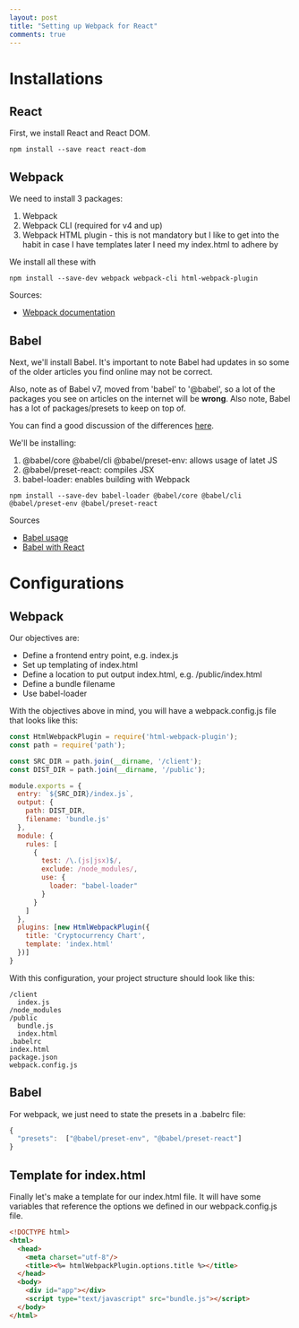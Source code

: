 ```yaml
---
layout: post
title: "Setting up Webpack for React"
comments: true
---
```

# Installations
## React
First, we install React and React DOM.
```
npm install --save react react-dom
```

## Webpack
We need to install 3 packages: 
1. Webpack
2. Webpack CLI (required for v4 and up)
3. Webpack HTML plugin - this is not mandatory but I like to get into the habit in case I have templates later I need my index.html to adhere by

We install all these with 
```
npm install --save-dev webpack webpack-cli html-webpack-plugin
```

Sources: 
- [Webpack documentation](https://webpack.js.org/guides/installation/)
## Babel
Next, we'll install Babel. It's important to note Babel had updates in  so some of the older articles you find online may not be correct. 

Also, note as of Babel v7, moved from 'babel' to '@babel', so a lot of the packages you see on articles on the internet will be **wrong**. Also note, Babel has a lot of packages/presets to keep on top of.

You can find a good discussion of the differences [here](https://stackoverflow.com/questions/47721169/babel-vs-babel-core-vs-babel-loader-vs-babel-preset-2015-vs-babel-preset-react-v?rq=1).

We'll be installing:
1. @babel/core @babel/cli @babel/preset-env: allows usage of latet JS
2. @babel/preset-react: compiles JSX
3. babel-loader: enables building with Webpack

```
npm install --save-dev babel-loader @babel/core @babel/cli @babel/preset-env @babel/preset-react
```

Sources
- [Babel usage](https://babeljs.io/docs/en/usage)
- [Babel with React](https://babeljs.io/docs/en/babel-preset-react)

# Configurations
## Webpack
Our objectives are:
- Define a frontend entry point, e.g. index.js
- Set up templating of index.html
- Define a location to put output index.html, e.g. /public/index.html
- Define a bundle filename
- Use babel-loader

With the objectives above in mind, you will have a webpack.config.js file that looks like this:
```javascript
const HtmlWebpackPlugin = require('html-webpack-plugin');
const path = require('path');

const SRC_DIR = path.join(__dirname, '/client');
const DIST_DIR = path.join(__dirname, '/public');

module.exports = {
  entry: `${SRC_DIR}/index.js`,
  output: {
    path: DIST_DIR,
    filename: 'bundle.js'
  },
  module: {
    rules: [
      {
        test: /\.(js|jsx)$/,
        exclude: /node_modules/,
        use: {
          loader: "babel-loader"
        }
      }
    ]
  },
  plugins: [new HtmlWebpackPlugin({
    title: 'Cryptocurrency Chart',
    template: 'index.html'
  })]
}
```


With this configuration, your project structure should look like this:
```
/client
  index.js
/node_modules
/public
  bundle.js
  index.html
.babelrc
index.html
package.json
webpack.config.js
```

## Babel
For webpack, we just need to state the presets in a .babelrc file:
```javascript
{
  "presets":  ["@babel/preset-env", "@babel/preset-react"]
}
```

## Template for index.html
Finally let's make a template for our index.html file. It will have some variables that reference the options we defined in our webpack.config.js file.
```html
<!DOCTYPE html>
<html>
  <head>
    <meta charset="utf-8"/>
    <title><%= htmlWebpackPlugin.options.title %></title>
  </head>
  <body>
    <div id="app"></div>
    <script type="text/javascript" src="bundle.js"></script>
  </body>
</html>
```